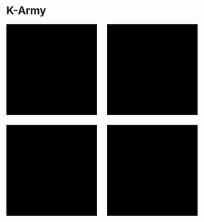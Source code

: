 # K-Army


<svg role="img" viewBox="0 0 24 24" xmlns="http://www.w3.org/2000/svg"><title>Windows</title><path d="M0,0H11.377V11.372H0ZM12.623,0H24V11.372H12.623ZM0,12.623H11.377V24H0Zm12.623,0H24V24H12.623"/></svg>
